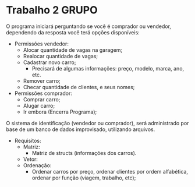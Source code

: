 # Trabalho 2 GRUPO

O programa iniciará perguntando se você é comprador ou vendedor, dependendo da resposta você terá opções disponíveis:

- Permissões vendedor:
    - Alocar quantidade de vagas na garagem;
    - Realocar quantidade de vagas;
    - Cadastrar novo carro;
        - Precisará de algumas informações: preço, modelo, marca, ano, etc.
    - Remover carro;
    - Checar quantidade de clientes, e seus nomes;
- Permissões comprador:
    - Comprar carro;
    - Alugar carro;
    - Ir embora (Encerra Programa);

O sistema de identificação (vendedor ou comprador), será administrado por base de um banco de dados improvisado, utilizando arquivos.

- Requisitos:
    - Matriz:
        - Matriz de structs (informações dos carros).
    - Vetor:
    - Ordenação:
        - Ordenar carros por preço, ordenar clientes por ordem alfabética, ordenar por função (viagem, trabalho, etc);